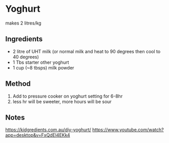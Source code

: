#  Yoghurt

makes 2 litres/kg

## Ingredients

* 2 litre of UHT milk (or normal milk and heat to 90 degrees then cool to 40 degrees)
* 1 Tbs starter other yoghurt
* 1 cup (~8 tbsps) milk powder


## Method

1. Add to pressure cooker on yoghurt setting for 6-8hr
2. less hr will be sweeter, more hours will be sour

## Notes

https://kidgredients.com.au/diy-yoghurt/
https://www.youtube.com/watch?app=desktop&v=FxQdEl4EKk4
